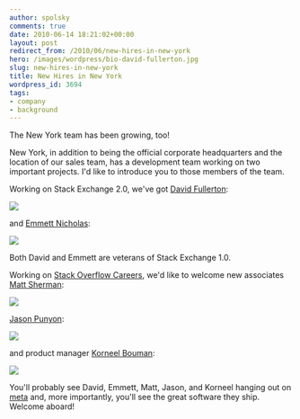 ```yaml
---
author: spolsky
comments: true
date: 2010-06-14 18:21:02+00:00
layout: post
redirect_from: /2010/06/new-hires-in-new-york
hero: /images/wordpress/bio-david-fullerton.jpg
slug: new-hires-in-new-york
title: New Hires in New York
wordpress_id: 3694
tags:
- company
- background
---
```


The New York team has been growing, too!

New York, in addition to being the official corporate headquarters and the location of our sales team, has a development team working on two important projects. I'd like to introduce you to those members of the team.

Working on Stack Exchange 2.0, we've got [David Fullerton](http://stackoverflow.com/users/91687/david):

[![](/blog/images/wordpress/bio-david-fullerton.jpg)](/blog/images/wordpress/bio-david-fullerton.jpg)

and [Emmett Nicholas](http://stackoverflow.com/users/2749/emmett):

[![](/blog/images/wordpress/bio-emmett-nicholas.jpg)](/blog/images/wordpress/bio-emmett-nicholas.jpg)

Both David and Emmett are veterans of Stack Exchange 1.0.

Working on [Stack Overflow Careers](http://careers.stackoverflow.com/), we'd like to welcome new associates [Matt Sherman](http://stackoverflow.com/users/70613/matt-sherman):

[![](/blog/images/wordpress/bio-matt-sherman.jpg)](/blog/images/wordpress/bio-matt-sherman.jpg)

[Jason Punyon](http://stackoverflow.com/users/6212/jason-punyon):

[![](/blog/images/wordpress/bio-jason-punyon.jpg)](/blog/images/wordpress/bio-jason-punyon.jpg)

and product manager [Korneel Bouman](http://stackoverflow.com/users/220619/korneel-bouman):

[![](/blog/images/wordpress/bio-korneel-bouman.jpg)](/blog/images/wordpress/bio-korneel-bouman.jpg)

You'll probably see David, Emmett, Matt, Jason, and Korneel hanging out on [meta](http://meta.stackoverflow.com/) and, more importantly, you'll see the great software they ship. Welcome aboard!
